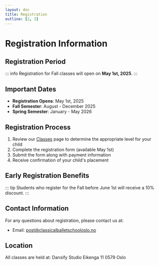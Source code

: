 ```yaml
---
layout: doc
title: Registration
outline: [2, 3]
---
```


# Registration Information

## Registration Period

::: info
Registration for Fall classes will open on **May 1st, 2025**.
:::

## Important Dates

- **Registration Opens**: May 1st, 2025
- **Fall Semester**: August - December 2025
- **Spring Semester**: January - May 2026

## Registration Process

1. Review our [Classes](/classes) page to determine the appropriate level for your child
2. Complete the registration form (available May 1st)
3. Submit the form along with payment information
4. Receive confirmation of your child's placement

## Early Registration Benefits

::: tip
Students who register for the Fall before June 1st will receive a 10% discount.
:::

## Contact Information

For any questions about registration, please contact us at:

- Email: [post@classicalballetschooloslo.no](mailto:post@classicalballetschooloslo.no)

## Location

All classes are held at:
Dansify Studio
Eikenga 11
0579 Oslo
